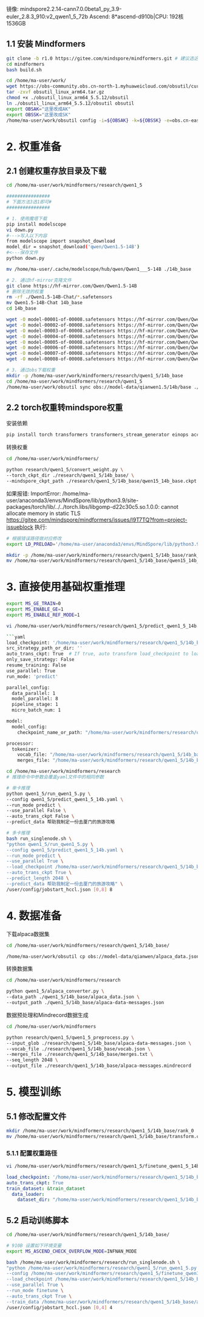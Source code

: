 镜像: mindspore2.2.14-cann7.0.0beta1_py_3.9-euler_2.8.3_910:v2_qwen1_5_72b
Ascend: 8*ascend-d910b|CPU: 192核 1536GB



## 1.1 安装 Mindformers

```bash
git clone -b r1.0 https://gitee.com/mindspore/mindformers.git # 建议选这个版本
cd mindformers
bash build.sh

cd /home/ma-user/work/
wget https://obs-community.obs.cn-north-1.myhuaweicloud.com/obsutil/current/obsutil_linux_arm64.tar.gz
tar -zxvf obsutil_linux_arm64.tar.gz
chmod +x ./obsutil_linux_arm64_5.5.12/obsutil
ln ./obsutil_linux_arm64_5.5.12/obsutil obsutil
export OBSAK="这里改成AK"
export OBSSK="这里改成SK"
/home/ma-user/work/obsutil config -i=${OBSAK} -k=${OBSSK} -e=obs.cn-east-292.mygaoxinai.com

```

# 2. 权重准备

## 2.1 创建权重存放目录及下载
```bash
cd /home/ma-user/work/mindformers/research/qwen1_5

################
# 下面方法3选1即可#
################

# 1. 使用魔塔下载
pip install modelscope
vi down.py
#--->写入以下内容
from modelscope import snapshot_download
model_dir = snapshot_download('qwen/Qwen1.5-14B')
#<---保存文件
python down.py

mv /home/ma-user/.cache/modelscope/hub/qwen/Qwen1___5-14B ./14b_base

# 2. 通过hf-mirror克隆文件
git clone https://hf-mirror.com/Qwen/Qwen1.5-14B
# 删除无效的权重
rm -rf ./Qwen1.5-14B-Chat/*.safetensors
mv Qwen1.5-14B-Chat 14b_base
cd 14b_base

wget -O model-00001-of-00008.safetensors https://hf-mirror.com/Qwen/Qwen1.5-14B-Chat/resolve/main/model-00001-of-00008.safetensors?download=true
wget -O model-00002-of-00008.safetensors https://hf-mirror.com/Qwen/Qwen1.5-14B-Chat/resolve/main/model-00002-of-00008.safetensors?download=true
wget -O model-00003-of-00008.safetensors https://hf-mirror.com/Qwen/Qwen1.5-14B-Chat/resolve/main/model-00003-of-00008.safetensors?download=true
wget -O model-00004-of-00008.safetensors https://hf-mirror.com/Qwen/Qwen1.5-14B-Chat/resolve/main/model-00004-of-00008.safetensors?download=true
wget -O model-00005-of-00008.safetensors https://hf-mirror.com/Qwen/Qwen1.5-14B-Chat/resolve/main/model-00005-of-00008.safetensors?download=true
wget -O model-00006-of-00008.safetensors https://hf-mirror.com/Qwen/Qwen1.5-14B-Chat/resolve/main/model-00006-of-00008.safetensors?download=true
wget -O model-00007-of-00008.safetensors https://hf-mirror.com/Qwen/Qwen1.5-14B-Chat/resolve/main/model-00007-of-00008.safetensors?download=true
wget -O model-00008-of-00008.safetensors https://hf-mirror.com/Qwen/Qwen1.5-14B-Chat/resolve/main/model-00008-of-00008.safetensors?download=true

# 3. 通过obs下载权重
mkdir -p /home/ma-user/work/mindformers/research/qwen1_5/14b_base
cd /home/ma-user/work/mindformers/research/qwen1_5
/home/ma-user/work/obsutil sync obs://model-data/qianwen1.5/14b/base ./14b_base

```

## 2.2 torch权重转mindspore权重

安装依赖
```bash
pip install torch transformers transformers_stream_generator einops accelerate
```

转换权重
```bash
cd /home/ma-user/work/mindformers/

python research/qwen1_5/convert_weight.py \
--torch_ckpt_dir ./research/qwen1_5/14b_base/ \
--mindspore_ckpt_path ./research/qwen1_5/14b_base/qwen15_14b_base.ckpt

```

如果报错:
ImportError: /home/ma-user/anaconda3/envs/MindSpore/lib/python3.9/site-packages/torch/lib/../../torch.libs/libgomp-d22c30c5.so.1.0.0: cannot allocate memory in static TLS https://gitee.com/mindspore/mindformers/issues/I9T7TQ?from=project-issueblock
执行:
```bash
# 根据错误路径做对应修改
export LD_PRELOAD='/home/ma-user/anaconda3/envs/MindSpore/lib/python3.9/site-packages/torch.libs/libgomp-4dbbc2f2.so.1.0.0'
```

```bash
mkdir -p /home/ma-user/work/mindformers/research/qwen1_5/14b_base/rank_0/
mv /home/ma-user/work/mindformers/research/qwen1_5/14b_base/qwen15_14b_base.ckpt /home/ma-user/work/mindformers/research/qwen1_5/14b_base/rank_0/

```

# 3. 直接使用基础权重推理

```bash
export MS_GE_TRAIN=0
export MS_ENABLE_GE=1
export MS_ENABLE_REF_MODE=1

vi /home/ma-user/work/mindformers/research/qwen1_5/predict_qwen1_5_14b.yaml

```yaml
load_checkpoint: '/home/ma-user/work/mindformers/research/qwen1_5/14b_base/'
src_strategy_path_or_dir: ''
auto_trans_ckpt: True  # If true, auto transform load_checkpoint to load in distributed model
only_save_strategy: False
resume_training: False
use_parallel: True
run_mode: 'predict'

parallel_config:
  data_parallel: 1
  model_parallel: 8
  pipeline_stage: 1
  micro_batch_num: 1

model:
  model_config:
    checkpoint_name_or_path: "/home/ma-user/work/mindformers/research/qwen1_5/14b_base/rank_0/qwen15_14b_base.ckpt"

processor:
  tokenizer:
    vocab_file: "/home/ma-user/work/mindformers/research/qwen1_5/14b_base/vocab.json"
    merges_file: "/home/ma-user/work/mindformers/research/qwen1_5/14b_base/merges.txt"
```

```bash
cd /home/ma-user/work/mindformers/research
# 推理命令中参数会覆盖yaml文件中的相同参数

# 单卡推理
python qwen1_5/run_qwen1_5.py \
--config qwen1_5/predict_qwen1_5_14b.yaml \
--run_mode predict \
--use_parallel False \
--auto_trans_ckpt False \
--predict_data 帮助我制定一份去厦门的旅游攻略

# 多卡推理
bash run_singlenode.sh \
"python qwen1_5/run_qwen1_5.py \
--config qwen1_5/predict_qwen1_5_14b.yaml \
--run_mode predict \
--use_parallel True \
--load_checkpoint /home/ma-user/work/mindformers/research/qwen1_5/14b_base/ \
--auto_trans_ckpt True \
--predict_length 2048 \
--predict_data 帮助我制定一份去厦门的旅游攻略" \
/user/config/jobstart_hccl.json [0,8] 8

```

# 4. 数据准备

下载alpaca数据集

```bash
cd /home/ma-user/work/mindformers/research/qwen1_5/14b_base/

/home/ma-user/work/obsutil cp obs://model-data/qianwen/alpaca_data.json ./

```

转换数据集

```bash
cd /home/ma-user/work/mindformers/research

python qwen1_5/alpaca_converter.py \
--data_path ./qwen1_5/14b_base/alpaca_data.json \
--output_path ./qwen1_5/14b_base/alpaca-data-messages.json

```

数据预处理和Mindrecord数据生成

```bash
cd /home/ma-user/work/mindformers

python research/qwen1_5/qwen1_5_preprocess.py \
--input_glob ./research/qwen1_5/14b_base/alpaca-data-messages.json \
--vocab_file ./research/qwen1_5/14b_base/vocab.json \
--merges_file ./research/qwen1_5/14b_base/merges.txt \
--seq_length 2048 \
--output_file ./research/qwen1_5/14b_base/alpaca-messages.mindrecord

```

# 5. 模型训练

## 5.1 修改配置文件

```bash
mkdir /home/ma-user/work/mindformers/research/qwen1_5/14b_base/rank_0
mv /home/ma-user/work/mindformers/research/qwen1_5/14b_base/transform.ckpt /home/ma-user/work/mindformers/research/qwen1_5/14b_base/rank_0/
```
### 5.1.1 配置权重路径

```bash
vi /home/ma-user/work/mindformers/research/qwen1_5/finetune_qwen1_5_14b_base.yaml
```

```yaml
load_checkpoint: '/home/ma-user/work/mindformers/research/qwen1_5/14b_base/'
auto_trans_ckpt: True
train_dataset: &train_dataset
  data_loader:
    dataset_dir: "/home/ma-user/work/mindformers/research/qwen1_5/14b_base/alpaca-messages.mindrecord"
```
## 5.2 启动训练脚本

```bash
cd /home/ma-user/work/mindformers/research/qwen1_5/14b_base/

# 910B 设置如下环境变量
export MS_ASCEND_CHECK_OVERFLOW_MODE=INFNAN_MODE

bash /home/ma-user/work/mindformers/research/run_singlenode.sh \
"python /home/ma-user/work/mindformers/research/qwen1_5/run_qwen1_5.py \
--config /home/ma-user/work/mindformers/research/qwen1_5/finetune_qwen1_5_14b_base.yaml \
--load_checkpoint /home/ma-user/work/mindformers/research/qwen1_5/14b_base/ \
--use_parallel True \
--run_mode finetune \
--auto_trans_ckpt True \
--train_data /home/ma-user/work/mindformers/research/qwen1_5/14b_base/alpaca-messages.mindrecord" \
/user/config/jobstart_hccl.json [0,4] 4

```
